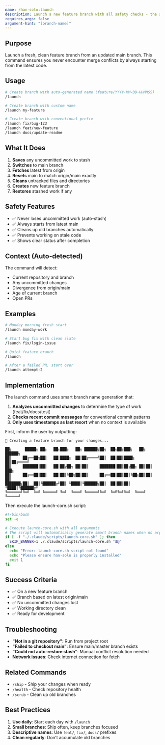 ```yaml
---
name: /han-solo:launch
description: Launch a new feature branch with all safety checks - the safest way to begin new work
requires_args: false
argument-hint: "[branch-name]"
---
```


## Purpose
Launch a fresh, clean feature branch from an updated main branch. This command ensures you never encounter merge conflicts by always starting from the latest code.

## Usage
```bash
# Create branch with auto-generated name (feature/YYYY-MM-DD-HHMMSS)
/launch

# Create branch with custom name
/launch my-feature

# Create branch with conventional prefix
/launch fix/bug-123
/launch feat/new-feature
/launch docs/update-readme
```

## What It Does
1. **Saves** any uncommitted work to stash
2. **Switches** to main branch
3. **Fetches** latest from origin
4. **Resets** main to match origin/main exactly
5. **Cleans** untracked files and directories
6. **Creates** new feature branch
7. **Restores** stashed work if any

## Safety Features
- ✅ Never loses uncommitted work (auto-stash)
- ✅ Always starts from latest main
- ✅ Cleans up old branches automatically
- ✅ Prevents working on stale code
- ✅ Shows clear status after completion

## Context (Auto-detected)
The command will detect:
- Current repository and branch
- Any uncommitted changes
- Divergence from origin/main
- Age of current branch
- Open PRs

## Examples
```bash
# Monday morning fresh start
/launch monday-work

# Start bug fix with clean slate
/launch fix/login-issue

# Quick feature branch
/launch

# After a failed PR, start over
/launch attempt-2
```

## Implementation

The launch command uses smart branch name generation that:
1. **Analyzes uncommitted changes** to determine the type of work (feat/fix/docs/test)
2. **Checks recent commit messages** for conventional commit patterns
3. **Only uses timestamps as last resort** when no context is available

First, inform the user by outputting:
```
🌿 Creating a feature branch for your changes...

██╗      █████╗ ██╗   ██╗███╗   ██╗ ██████╗██╗  ██╗██╗███╗   ██╗ ██████╗
██║     ██╔══██╗██║   ██║████╗  ██║██╔════╝██║  ██║██║████╗  ██║██╔════╝
██║     ███████║██║   ██║██╔██╗ ██║██║     ███████║██║██╔██╗ ██║██║  ███╗
██║     ██╔══██║██║   ██║██║╚██╗██║██║     ██╔══██║██║██║╚██╗██║██║   ██║
███████╗██║  ██║╚██████╔╝██║ ╚████║╚██████╗██║  ██║██║██║ ╚████║╚██████╔╝
╚══════╝╚═╝  ╚═╝ ╚═════╝ ╚═╝  ╚═══╝ ╚═════╝╚═╝  ╚═╝╚═╝╚═╝  ╚═══╝ ╚═════╝
```

Then execute the launch-core.sh script:

```bash
#!/bin/bash
set -e

# Execute launch-core.sh with all arguments
# The script will automatically generate smart branch names when no argument provided
if [ -f "./.claude/scripts/launch-core.sh" ]; then
  SKIP_BANNER=1 ./.claude/scripts/launch-core.sh "$@"
else
  echo "Error: launch-core.sh script not found"
  echo "Please ensure han-solo is properly installed"
  exit 1
fi
```

## Success Criteria
- ✅ On a new feature branch
- ✅ Branch based on latest origin/main
- ✅ No uncommitted changes lost
- ✅ Working directory clean
- ✅ Ready for development

## Troubleshooting
- **"Not in a git repository"**: Run from project root
- **"Failed to checkout main"**: Ensure main/master branch exists
- **"Could not auto-restore stash"**: Manual conflict resolution needed
- **Network issues**: Check internet connection for fetch

## Related Commands
- `/ship` - Ship your changes when ready
- `/health` - Check repository health
- `/scrub` - Clean up old branches

## Best Practices
1. **Use daily**: Start each day with `/launch`
2. **Small branches**: Ship often, keep branches focused
3. **Descriptive names**: Use `feat/`, `fix/`, `docs/` prefixes
4. **Clean regularly**: Don't accumulate old branches